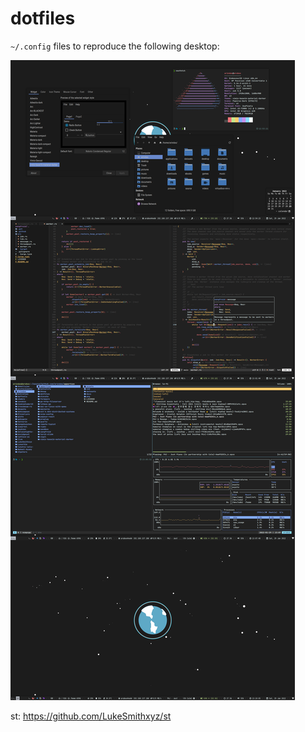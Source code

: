 # dotfiles

`~/.config` files to reproduce the following desktop:

![screenshots](./assets/screenshots-merged.png)

st: https://github.com/LukeSmithxyz/st
